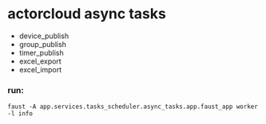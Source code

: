 # actorcloud async tasks

* device_publish
* group_publish
* timer_publish
* excel_export
* excel_import

### run:
```
faust -A app.services.tasks_scheduler.async_tasks.app.faust_app worker -l info
```
